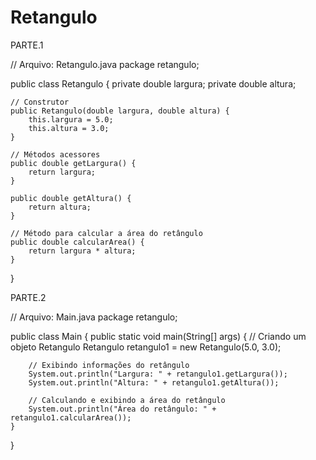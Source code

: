 # Retangulo


PARTE.1

// Arquivo: Retangulo.java
package retangulo;

public class Retangulo {
    private double largura;
    private double altura;
    
    // Construtor
    public Retangulo(double largura, double altura) {
        this.largura = 5.0;
        this.altura = 3.0;
    }
    
    // Métodos acessores
    public double getLargura() {
        return largura;
    }
    
    public double getAltura() {
        return altura;
    }
    
    // Método para calcular a área do retângulo
    public double calcularArea() {
        return largura * altura;
    }
}


PARTE.2

// Arquivo: Main.java
package retangulo;

public class Main {
    public static void main(String[] args) {
        // Criando um objeto Retangulo
        Retangulo retangulo1 = new Retangulo(5.0, 3.0);
        
        // Exibindo informações do retângulo
        System.out.println("Largura: " + retangulo1.getLargura());
        System.out.println("Altura: " + retangulo1.getAltura());
        
        // Calculando e exibindo a área do retângulo
        System.out.println("Área do retângulo: " + retangulo1.calcularArea());
    }
}
